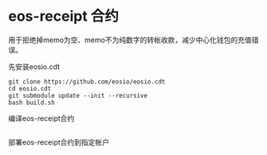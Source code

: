 # eos-receipt  合约
用于拒绝掉memo为空、memo不为纯数字的转帐收款，减少中心化钱包的充值错误。

先安装eosio.cdt
```
git clone https://github.com/eosio/eosio.cdt
cd eosio.cdt 
git submodule update --init --recursive
bash build.sh 
```

编译eos-receipt合约
```
```

部署eos-receipt合约到指定帐户
```
```
